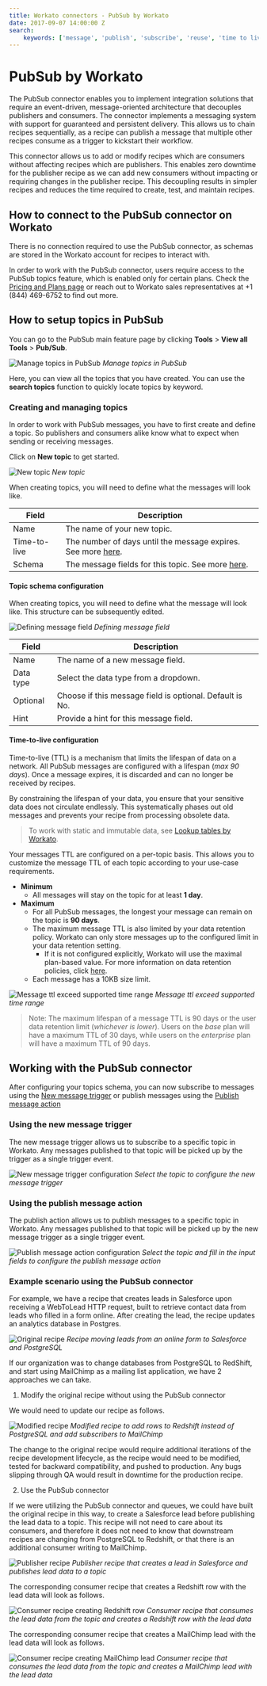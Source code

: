 ```yaml
---
title: Workato connectors - PubSub by Workato
date: 2017-09-07 14:00:00 Z
search:
    keywords: ['message', 'publish', 'subscribe', 'reuse', 'time to live', 'time-to-live', 'ttl']
---
```


# PubSub by Workato
The PubSub connector enables you to implement integration solutions that require an event-driven, message-oriented architecture that decouples publishers and consumers. The connector implements a messaging system with support for guaranteed and persistent delivery. This allows us to chain recipes sequentially, as a recipe can publish a message that multiple other recipes consume as a trigger to kickstart their workflow.

This connector allows us to add or modify recipes which are consumers without affecting recipes which are publishers. This enables zero downtime for the publisher recipe as we can add new consumers without impacting or requiring changes in the publisher recipe. This decoupling results in simpler recipes and reduces the time required to create, test, and maintain recipes.

## How to connect to the PubSub connector on Workato
There is no connection required to use the PubSub connector, as schemas are stored in the Workato account for recipes to interact with.

In order to work with the PubSub connector, users require access to the PubSub topics feature, which is enabled only for certain plans. Check the [Pricing and Plans page](https://www.workato.com/pricing?audience=general) or reach out to Workato sales representatives at +1 (844) 469-6752 to find out more.

## How to setup topics in PubSub
You can go to the PubSub main feature page by clicking **Tools** > **View all Tools** > **Pub/Sub**.

![Manage topics in PubSub](/assets/images/connectors/pubsub/manage-topics-empty.png)
*Manage topics in PubSub*

Here, you can view all the topics that you have created. You can use the **search topics** function to quickly locate topics by keyword.

### Creating and managing topics
In order to work with PubSub messages, you have to first create and define a topic. So publishers and consumers alike know what to expect when sending or receiving messages.

Click on **New topic** to get started.

![New topic](/assets/images/connectors/pubsub/new-topic.png)
*New topic*

When creating topics, you will need to define what the messages will look like.

| Field        | Description                                                        |
|--------------|--------------------------------------------------------------------|
| Name         | The name of your new topic. |
| Time-to-live | The number of days until the message expires. See more [here](#time-to-live-configuration). |
| Schema       | The message fields for this topic. See more [here](#topic-schema-configuration). |

#### Topic schema configuration
When creating topics, you will need to define what the message will look like. This structure can be subsequently edited.

![Defining message field](/assets/images/connectors/pubsub/add-new-field.png)
*Defining message field*

| Field     | Description                                              |
|-----------|----------------------------------------------------------|
| Name      | The name of a new message field.                         |
| Data type | Select the data type from a dropdown.                    |
| Optional  | Choose if this message field is optional. Default is No. |
| Hint      | Provide a hint for this message field.                   |

#### Time-to-live configuration
Time-to-live (TTL) is a mechanism that limits the lifespan of data on a network. All PubSub messages are configured with a lifespan (*max 90 days*). Once a message expires, it is discarded and can no longer be received by recipes.

By constraining the lifespan of your data, you ensure that your sensitive data does not circulate endlessly. This systematically phases out old messages and prevents your recipe from processing obsolete data.

> To work with static and immutable data, see [Lookup tables by Workato](/features/lookup-tables.md).

Your messages TTL are configured on a per-topic basis. This allows you to customize the message TTL of each topic according to your use-case requirements.

* **Minimum**
  * All messages will stay on the topic for at least **1 day**.
* **Maximum**
  * For all PubSub messages, the longest your message can remain on the topic is **90 days**.
  * The maximum message TTL is also limited by your data retention policy. Workato can only store messages up to the configured limit in your data retention setting.
    * If it is not configured explicitly, Workato will use the maximal plan-based value. For more information on data retention policies, click [here](/data-retention.md).
  * Each message has a 10KB size limit.

![Message ttl exceed supported time range](/assets/images/connectors/pubsub/ttl-exceed-range.png)
  *Message ttl exceed supported time range*

> Note: The maximum lifespan of a message TTL is 90 days or the user data retention limit (*whichever is lower*). Users on the *base* plan will have a maximum TTL of 30 days, while users on the *enterprise* plan will have a maximum TTL of 90 days.

## Working with the PubSub connector
After configuring your topics schema, you can now subscribe to messages using the [New message trigger](#using-the-new-message-trigger) or publish messages using the [Publish message action](#using-the-publish-message-action)

### Using the new message trigger
The new message trigger allows us to subscribe to a specific topic in Workato. Any messages published to that topic will be picked up by the trigger as a single trigger event.

![New message trigger configuration](/assets/images/connectors/pubsub/new-message-trigger.png)
*Select the topic to configure the new message trigger*

### Using the publish message action
The publish action allows us to publish messages to a specific topic in Workato. Any messages published to that topic will be picked up by the new message trigger as a single trigger event.

![Publish message action configuration](/assets/images/connectors/pubsub/publish-message-action.gif)
*Select the topic and fill in the input fields to configure the publish message action*

### Example scenario using the PubSub connector
For example, we have a recipe that creates leads in Salesforce upon receiving a WebToLead HTTP request, built to retrieve contact data from leads who filled in a form online. After creating the lead, the recipe updates an analytics database in Postgres.

![Original recipe](/assets/images/connectors/pubsub/original-pubsub-recipe.png)
*Recipe moving leads from an online form to Salesforce and PostgreSQL*

If our organization was to change databases from PostgreSQL to RedShift, and start using MailChimp as a mailing list application, we have 2 approaches we can take.

1) Modify the original recipe without using the PubSub connector

We would need to update our recipe as follows.

![Modified recipe](/assets/images/connectors/pubsub/modified-original-recipe.png)
*Modified recipe to add rows to Redshift instead of PostgreSQL and add subscribers to MailChimp*

The change to the original recipe would require additional iterations of the recipe development lifecycle, as the recipe would need to be modified, tested for backward compatibility, and pushed to production. Any bugs slipping through QA would result in downtime for the production recipe.

2) Use the PubSub connector

If we were utilizing the PubSub connector and queues, we could have built the original recipe in this way, to create a Salesforce lead before publishing the lead data to a topic. This recipe will not need to care about its consumers, and therefore it does not need to know that downstream recipes are changing from PostgreSQL to Redshift, or that there is an additional consumer writing to MailChimp.

![Publisher recipe](/assets/images/connectors/pubsub/recipe-with-publish-step.png)
*Publisher recipe that creates a lead in Salesforce and publishes lead data to a topic*

The corresponding consumer recipe that creates a Redshift row with the lead data will look as follows.

![Consumer recipe creating Redshift row](/assets/images/connectors/pubsub/consumer-recipe-creating-redshift-row.png)
*Consumer recipe that consumes the lead data from the topic and creates a Redshift row with the lead data*

The corresponding consumer recipe that creates a MailChimp lead with the lead data will look as follows.

![Consumer recipe creating MailChimp lead](/assets/images/connectors/pubsub/consumer-recipe-creating-mailchimp-lead.png)
*Consumer recipe that consumes the lead data from the topic and creates a MailChimp lead with the lead data*
